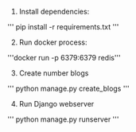 1. Install dependencies:

'''
pip install -r requirements.txt
'''

2. Run docker process:

'''docker run -p 6379:6379 redis'''

3. Create <int> number blogs

'''
python manage.py create_blogs <int>
'''

4. Run Django webserver 

'''
python manage.py runserver
'''